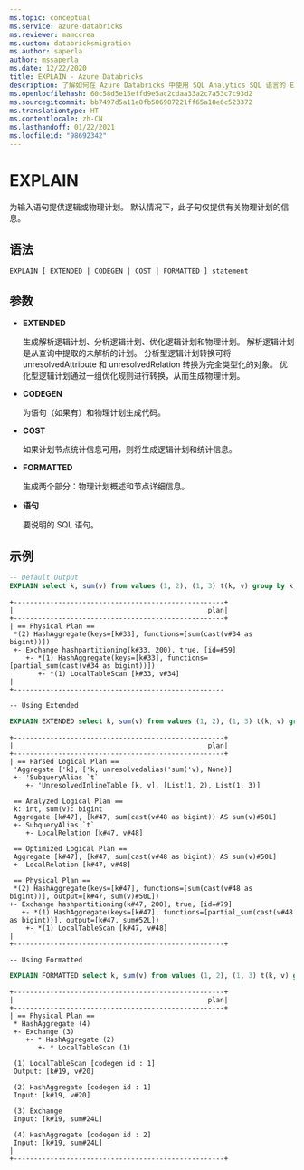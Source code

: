 ```yaml
---
ms.topic: conceptual
ms.service: azure-databricks
ms.reviewer: mamccrea
ms.custom: databricksmigration
ms.author: saperla
author: mssaperla
ms.date: 12/22/2020
title: EXPLAIN - Azure Databricks
description: 了解如何在 Azure Databricks 中使用 SQL Analytics SQL 语言的 EXPLAIN 语法。
ms.openlocfilehash: 60c58d5e15effd9e5ac2cdaa33a2c7a53c7c93d2
ms.sourcegitcommit: bb7497d5a11e8fb506907221ff65a18e6c523372
ms.translationtype: HT
ms.contentlocale: zh-CN
ms.lasthandoff: 01/22/2021
ms.locfileid: "98692342"
---
```

# <a name="explain"></a>EXPLAIN

为输入语句提供逻辑或物理计划。
默认情况下，此子句仅提供有关物理计划的信息。

## <a name="syntax"></a>语法

```
EXPLAIN [ EXTENDED | CODEGEN | COST | FORMATTED ] statement
```

## <a name="parameters"></a>参数

* **EXTENDED**

  生成解析逻辑计划、分析逻辑计划、优化逻辑计划和物理计划。
  解析逻辑计划是从查询中提取的未解析的计划。
  分析型逻辑计划转换可将 unresolvedAttribute 和 unresolvedRelation 转换为完全类型化的对象。 优化型逻辑计划通过一组优化规则进行转换，从而生成物理计划。

* **CODEGEN**

  为语句（如果有）和物理计划生成代码。

* **COST**

  如果计划节点统计信息可用，则将生成逻辑计划和统计信息。

* **FORMATTED**

  生成两个部分：物理计划概述和节点详细信息。

* **语句**

  要说明的 SQL 语句。

## <a name="examples"></a>示例

```sql
-- Default Output
EXPLAIN select k, sum(v) from values (1, 2), (1, 3) t(k, v) group by k;
```

```
+----------------------------------------------------+
|                                                plan|
+----------------------------------------------------+
| == Physical Plan ==
 *(2) HashAggregate(keys=[k#33], functions=[sum(cast(v#34 as bigint))])
 +- Exchange hashpartitioning(k#33, 200), true, [id=#59]
    +- *(1) HashAggregate(keys=[k#33], functions=[partial_sum(cast(v#34 as bigint))])
       +- *(1) LocalTableScan [k#33, v#34]
|
+----------------------------------------------------

-- Using Extended
```

```sql
EXPLAIN EXTENDED select k, sum(v) from values (1, 2), (1, 3) t(k, v) group by k;
```

```
+----------------------------------------------------+
|                                                plan|
+----------------------------------------------------+
| == Parsed Logical Plan ==
 'Aggregate ['k], ['k, unresolvedalias('sum('v), None)]
 +- 'SubqueryAlias `t`
    +- 'UnresolvedInlineTable [k, v], [List(1, 2), List(1, 3)]

 == Analyzed Logical Plan ==
 k: int, sum(v): bigint
 Aggregate [k#47], [k#47, sum(cast(v#48 as bigint)) AS sum(v)#50L]
 +- SubqueryAlias `t`
    +- LocalRelation [k#47, v#48]

 == Optimized Logical Plan ==
 Aggregate [k#47], [k#47, sum(cast(v#48 as bigint)) AS sum(v)#50L]
 +- LocalRelation [k#47, v#48]

 == Physical Plan ==
 *(2) HashAggregate(keys=[k#47], functions=[sum(cast(v#48 as bigint))], output=[k#47, sum(v)#50L])
+- Exchange hashpartitioning(k#47, 200), true, [id=#79]
   +- *(1) HashAggregate(keys=[k#47], functions=[partial_sum(cast(v#48 as bigint))], output=[k#47, sum#52L])
    +- *(1) LocalTableScan [k#47, v#48]
|
+----------------------------------------------------+

-- Using Formatted
```

```sql
EXPLAIN FORMATTED select k, sum(v) from values (1, 2), (1, 3) t(k, v) group by k;
```

```
+----------------------------------------------------+
|                                                plan|
+----------------------------------------------------+
| == Physical Plan ==
 * HashAggregate (4)
 +- Exchange (3)
    +- * HashAggregate (2)
       +- * LocalTableScan (1)

 (1) LocalTableScan [codegen id : 1]
 Output: [k#19, v#20]

 (2) HashAggregate [codegen id : 1]
 Input: [k#19, v#20]

 (3) Exchange
 Input: [k#19, sum#24L]

 (4) HashAggregate [codegen id : 2]
 Input: [k#19, sum#24L]
|
+----------------------------------------------------+
```